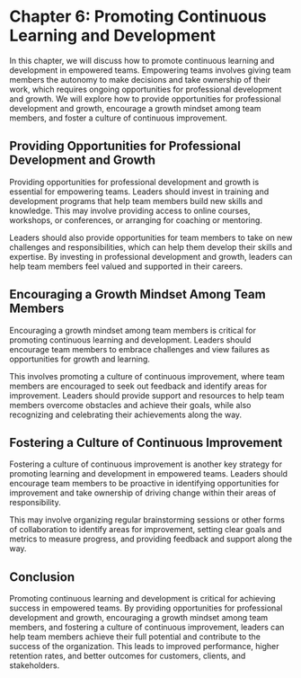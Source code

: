 Chapter 6: Promoting Continuous Learning and Development
========================================================

In this chapter, we will discuss how to promote continuous learning and development in empowered teams. Empowering teams involves giving team members the autonomy to make decisions and take ownership of their work, which requires ongoing opportunities for professional development and growth. We will explore how to provide opportunities for professional development and growth, encourage a growth mindset among team members, and foster a culture of continuous improvement.

Providing Opportunities for Professional Development and Growth
---------------------------------------------------------------

Providing opportunities for professional development and growth is essential for empowering teams. Leaders should invest in training and development programs that help team members build new skills and knowledge. This may involve providing access to online courses, workshops, or conferences, or arranging for coaching or mentoring.

Leaders should also provide opportunities for team members to take on new challenges and responsibilities, which can help them develop their skills and expertise. By investing in professional development and growth, leaders can help team members feel valued and supported in their careers.

Encouraging a Growth Mindset Among Team Members
-----------------------------------------------

Encouraging a growth mindset among team members is critical for promoting continuous learning and development. Leaders should encourage team members to embrace challenges and view failures as opportunities for growth and learning.

This involves promoting a culture of continuous improvement, where team members are encouraged to seek out feedback and identify areas for improvement. Leaders should provide support and resources to help team members overcome obstacles and achieve their goals, while also recognizing and celebrating their achievements along the way.

Fostering a Culture of Continuous Improvement
---------------------------------------------

Fostering a culture of continuous improvement is another key strategy for promoting learning and development in empowered teams. Leaders should encourage team members to be proactive in identifying opportunities for improvement and take ownership of driving change within their areas of responsibility.

This may involve organizing regular brainstorming sessions or other forms of collaboration to identify areas for improvement, setting clear goals and metrics to measure progress, and providing feedback and support along the way.

Conclusion
----------

Promoting continuous learning and development is critical for achieving success in empowered teams. By providing opportunities for professional development and growth, encouraging a growth mindset among team members, and fostering a culture of continuous improvement, leaders can help team members achieve their full potential and contribute to the success of the organization. This leads to improved performance, higher retention rates, and better outcomes for customers, clients, and stakeholders.

